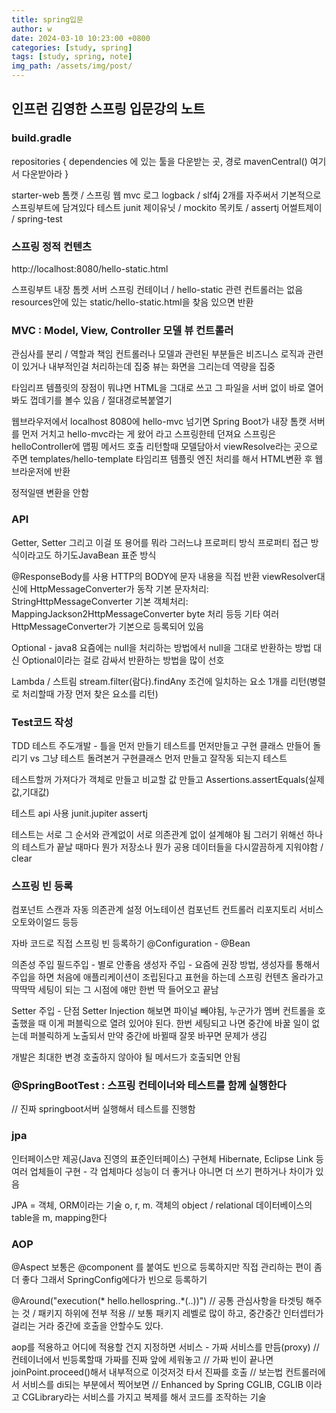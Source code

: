 ```yaml
---
title: spring입문
author: w
date: 2024-03-10 10:23:00 +0800
categories: [study, spring]
tags: [study, spring, note]
img_path: /assets/img/post/
---
```


## 인프런 김영한 스프링 입문강의 노트

### build.gradle

repositories { dependencies 에 있는 툴을 다운받는 곳, 경로
	mavenCentral() 여기서 다운받아라
}

starter-web
톰캣 / 스프링 웹 mvc
로그
logback / slf4j
2개를 자주써서 기본적으로 스프링부트에 담겨있다
테스트
junit 제이유닛 / mockito 목키토 / assertj 어썰트제이 / spring-test


### 스프링 정적 컨텐츠
http://localhost:8080/hello-static.html

스프링부트
내장 톰켓 서버
스프링 컨테이너 / hello-static 관련 컨트롤러는 없음
resources안에 있는 static/hello-static.html을 찾음
있으면 반환

### MVC : Model, View, Controller 모델 뷰 컨트롤러
관심사를 분리 / 역할과 책임
컨트롤러나 모델과 관련된 부분들은 비즈니스 로직과 관련이 있거나 내부적인걸 처리하는데 집중
뷰는 화면을 그리는데 역량을 집중

타임리프 템플릿의 장점이 뭐냐면 HTML을 그대로 쓰고 그 파일을 서버 없이 바로 열어봐도 껍데기를 볼수 있음 / 절대경로복붙열기

웹브라우저에서 localhost 8080에 hello-mvc 넘기면
Spring Boot가 내장 톰캣 서버를 먼저 거치고
hello-mvc라는 게 왔어 라고 스프링한테 던져요
스프링은 helloController에 맵핑 메서드 호출
리턴할때 모델담아서 viewResolve라는 곳으로 주면
templates/hello-template 타임리프 템플릿 엔진 처리를 해서
HTML변환 후 웹브라운저에 반환

정적일땐 변환을 안함

### API

Getter, Setter
그리고 이걸 또 용어를 뭐라 그러느냐 
프로퍼티 방식 프로퍼티 접근 방식이라고도 하기도JavaBean 표준 방식

@ResponseBody를 사용
HTTP의 BODY에 문자 내용을 직접 반환
viewResolver대신에 HttpMessageConverter가 동작
기본 문자처리: StringHttpMessageConverter
기본 객체처리: MappingJackson2HttpMessageConverter
 byte 처리 등등 기타 여러 HttpMessageConverter가 기본으로 등록되어 있음

Optional - java8
요즘에는 null을 처리하는 방법에서 null을 그대로 반환하는 방법 대신 
Optional이라는 걸로 감싸서 반환하는 방법을 많이 선호

Lambda / 스트림
stream.filter(람다).findAny
조건에 일치하는 요소 1개를 리턴(병렬로 처리할때 가장 먼저 찾은 요소를 리턴)

### Test코드 작성
TDD 테스트 주도개발 - 틀을 먼저 만들기
테스트를 먼저만들고 구현 클래스 만들어 돌리기
vs
그냥 테스트 돌려본거
구현클래스 먼저 만들고 잘작동 되는지 테스트

테스트할꺼 가져다가 객체로 만들고
비교할 값 만들고
Assertions.assertEquals(실제값,기대값)

테스트 api 사용
junit.jupiter
assertj

테스트는 서로 그 순서와 관계없이 서로 의존관계 없이 설계해야 됨
그러기 위해선 하나의 테스트가 끝날 때마다 뭔가 저장소나 뭔가 공용 데이터들을 다시깔끔하게 지워야함 / clear


### 스프링 빈 등록
컴포넌트 스캔과 자동 의존관계 설정
어노테이션 컴포넌트 컨트롤러 리포지토리 서비스 오토와이얼드 등등

자바 코드로 직접 스프링 빈 등록하기
@Configuration - @Bean

의존성 주입
필드주입 - 별로 안좋음
생성자 주입 - 요즘에 권장 방법, 생성자를 통해서 주입을 하면 처음에 애플리케이션이 조립된다고 표현을 하는데 스프링 컨텐츠 올라가고 딱딱딱 세팅이 되는 그 시점에 얘만 한번 딱 들어오고 끝남

Setter 주입 - 단점 Setter Injection 해보면 파이널 빼야됨, 누군가가 멤버 컨트롤을 호출했을 때 이게 퍼블릭으로 열려 있어야 된다. 한번 세팅되고 나면 중간에 바꿀 일이 없는데 퍼블릭하게 노출되서 만약 중간에 바뀔때 잘못 바꾸면 문제가 생김

개발은 최대한 변경 호출하지 않아야 될 메서드가 호출되면 안됨


### @SpringBootTest : 스프링 컨테이너와 테스트를 함께 실행한다
// 진짜 springboot서버 실행해서 테스트를 진행함


### jpa
인터페이스만 제공(Java 진영의 표준인터페이스)
구현체 Hibernate, Eclipse Link 등 여러 업체들이 구현 - 각 업체마다 성능이 더 좋거나 아니면 더 쓰기 편하거나 차이가 있음

JPA = 객체, ORM이라는 기술
 o, r, m. 객체의 object / relational 데이터베이스의 table을 m, mapping한다

### AOP
@Aspect
보통은 @component 를 붙여도 빈으로 등록하지만 직접 관리하는 편이 좀더 좋다
그래서 SpringConfig에다가 빈으로 등록하기

@Around("execution(* hello.hellospring..*(..))")
// 공통 관심사항을 타겟팅 해주는 것 / 패키지 하위에 전부 적용
// 보통 패키지 레벨로 많이 하고, 중간중간 인터셉터가 걸리는 거라 중간에 호출을 안할수도 있다.

aop를 적용하고 어디에 적용할 건지 지정하면 
서비스 - 가짜 서비스를 만듬(proxy)
// 컨테이너에서 빈등록할때 가짜를 진짜 앞에 세워놓고 
// 가짜 빈이 끝나면 joinPoint.proceed()해서 내부적으로 이것저것 타서 진짜를 호출
// 보는법 컨트롤러에서 서비스를 di되는 부분에서 찍어보면
// Enhanced by Spring CGLIB, CGLIB 이라고 CGLibrary라는 서비스를 가지고 복제를 해서 코드를 조작하는 기술